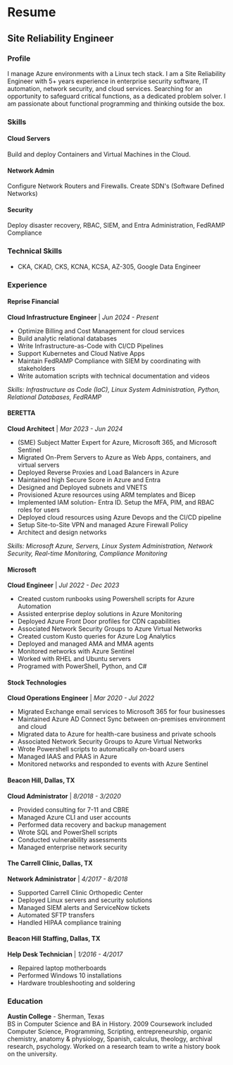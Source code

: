 # Resume
## Site Reliability Engineer

### Profile
I manage Azure environments with a Linux tech stack. I am a Site Reliability Engineer with 5+ years experience in enterprise security software, IT automation, network security, and cloud services. Searching for an opportunity to safeguard critical functions, as a dedicated problem solver. I am passionate about functional programming and thinking outside the box.

### Skills

#### Cloud Servers
Build and deploy Containers and Virtual Machines in the Cloud.

#### Network Admin
Configure Network Routers and Firewalls. Create SDN's (Software Defined Networks)

#### Security 
Deploy disaster recovery, RBAC, SIEM, and Entra Administration, FedRAMP Compliance

### Technical Skills

- CKA, CKAD, CKS, KCNA, KCSA, AZ-305, Google Data Engineer

### Experience

#### Reprise Financial
**Cloud Infrastructure Engineer** | *Jun 2024 - Present*
- Optimize Billing and Cost Management for cloud services
- Build analytic relational databases
- Write Infrastructure-as-Code with CI/CD Pipelines
- Support Kubernetes and Cloud Native Apps
- Maintain FedRAMP Compliance with SIEM by coordinating with stakeholders
- Write automation scripts with technical documentation and videos

*Skills: Infrastructure as Code (IaC), Linux System Administration, Python, Relational Databases, FedRAMP*

#### BERETTA
**Cloud Architect** | *Mar 2023 - Jun 2024*
- (SME) Subject Matter Expert for Azure, Microsoft 365, and Microsoft Sentinel
- Migrated On-Prem Servers to Azure as Web Apps, containers, and virtual servers
- Deployed Reverse Proxies and Load Balancers in Azure
- Maintained high Secure Score in Azure and Entra
- Designed and Deployed subnets and VNETS
- Provisioned Azure resources using ARM templates and Bicep
- Implemented IAM solution- Entra ID. Setup the MFA, PIM, and RBAC roles for users
- Deployed cloud resources using Azure Devops and the CI/CD pipeline
- Setup Site-to-Site VPN and managed Azure Firewall Policy
- Architect and design networks

*Skills: Microsoft Azure, Servers, Linux System Administration, Network Security, Real-time Monitoring, Compliance Monitoring*

#### Microsoft
**Cloud Engineer** | *Jul 2022 - Dec 2023*
- Created custom runbooks using Powershell scripts for Azure Automation
- Assisted enterprise deploy solutions in Azure Monitoring
- Deployed Azure Front Door profiles for CDN capabilities
- Associated Network Security Groups to Azure Virtual Networks
- Created custom Kusto queries for Azure Log Analytics
- Deployed and managed AMA and MMA agents
- Monitored networks with Azure Sentinel
- Worked with RHEL and Ubuntu servers
- Programed with PowerShell, Python, and C#

#### Stock Technologies
**Cloud Operations Engineer** | *Mar 2020 - Jul 2022*
- Migrated Exchange email services to Microsoft 365 for four businesses
- Maintained Azure AD Connect Sync between on-premises environment and cloud
- Migrated data to Azure for health-care business and private schools
- Associated Network Security Groups to Azure Virtual Networks
- Wrote Powershell scripts to automatically on-board users
- Managed IAAS and PAAS in Azure
- Monitored networks and responded to events with Azure Sentinel

#### Beacon Hill, Dallas, TX
**Cloud Administrator** | *8/2018 - 3/2020*
- Provided consulting for 7-11 and CBRE
- Managed Azure CLI and user accounts
- Performed data recovery and backup management
- Wrote SQL and PowerShell scripts
- Conducted vulnerability assessments
- Managed enterprise network security

#### The Carrell Clinic, Dallas, TX
**Network Administrator** | *4/2017 - 8/2018*
- Supported Carrell Clinic Orthopedic Center
- Deployed Linux servers and security solutions
- Managed SIEM alerts and ServiceNow tickets
- Automated SFTP transfers
- Handled HIPAA compliance training

#### Beacon Hill Staffing, Dallas, TX
**Help Desk Technician** | *1/2016 - 4/2017*
- Repaired laptop motherboards
- Performed Windows 10 installations
- Hardware troubleshooting and soldering

### Education
**Austin College** - Sherman, Texas  
BS in Computer Science and BA in History. 2009 Coursework included Computer Science, Programming, Scripting, entrepreneurship, organic chemistry, anatomy & physiology, Spanish, calculus, theology, archival research, psychology. Worked on a research team to write a history book on the university.
